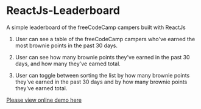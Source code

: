 # ReactJs-Leaderboard

A simple leaderboard of the freeCodeCamp campers built with ReactJs

1. User can see a table of the freeCodeCamp campers who've earned the most brownie points in the past 30 days.

2. User can see how many brownie points they've earned in the past 30 days, and how many they've earned total.

3. User can toggle between sorting the list by how many brownie points they've earned in the past 30 days and by how many brownie points they've earned total.

[Please view online demo here](https://codepen.io/StefanieWang/pen/xdMraO)
